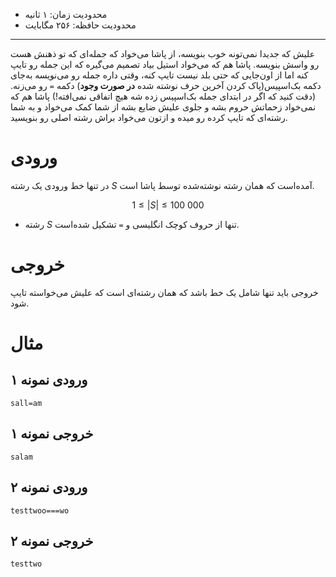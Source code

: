 + محدودیت زمان: ۱ ثانیه
+ محدودیت حافظه: ۲۵۶ مگابایت
----------

علیش که جدیدا نمی‌تونه خوب بنویسه، از پاشا می‌خواد که جمله‌ای که تو ذهنش هست رو واسش بنویسه. پاشا هم که می‌خواد استیل بیاد تصمیم می‌گیره که این جمله رو تایپ کنه اما از اون‌جایی که حتی بلد نیست تایپ کنه، وقتی داره جمله رو می‌نویسه به‌جای دکمه بک‌اسپیس(پاک کردن آخرین حرف نوشته شده **در صورت وجود**) دکمه `=` رو می‌زنه. (دقت کنید که اگر در ابتدای جمله بک‌اسپیس زده شه هیچ اتفاقی نمی‌افته!) پاشا هم که نمی‌خواد زحماتش حروم بشه و جلوی علیش ضایع بشه از شما کمک می‌خواد و به شما رشته‌ای که تایپ کرده رو میده و ازتون می‌خواد براش رشته اصلی رو بنویسید.

# ورودی
در تنها خط ورودی یک رشته $S$ آمده‌است که همان رشته نوشته‌شده توسط پاشا است.

$$1 \le |S| \le 100\ 000$$

+  رشته $S$ تنها از حروف کوچک انگلیسی و `=` تشکیل شده‌است.

# خروجی
خروجی باید تنها شامل یک خط باشد که همان رشته‌ای است که علیش می‌خواسته تایپ شود.

# مثال
## ورودی نمونه ۱
```
sall=am
```


## خروجی نمونه ۱
```
salam
```


## ورودی نمونه ۲
```
testtwoo===wo
```


## خروجی نمونه ۲
```
testtwo
```